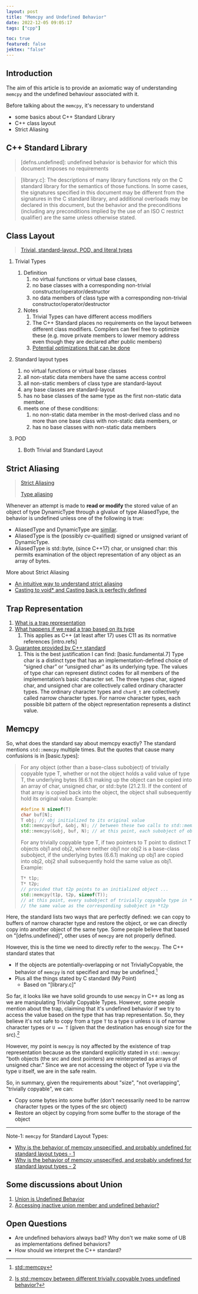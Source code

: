 ```yaml
---
layout: post
title: "Memcpy and Undefined Behavior"
date: 2022-12-05 09:05:17
tags: ["cpp"]

toc: true
featured: false
jektex: "false"
---
```


## Introduction

The aim of this article is to provide an axiomatic way of understanding `memcpy` and the undefined behaviour associated with it.

Before talking about the `memcpy`, it's necessary to understand
- some basics about C++ Standard Library
- C++ class layout
- Strict Aliasing


## C++ Standard Library

> \[defns.undefined\]: undefined behavior is behavior for which this document imposes no requirements

> \[library.c\]: The descriptions of many library functions rely on the C standard library for the semantics of those functions. In some cases, the signatures specified in this document may be different from the signatures in the C standard library, and additional overloads may be declared in this document, but the behavior and the preconditions (including any preconditions implied by the use of an ISO C restrict qualifier) are the same unless otherwise stated.


## Class Layout

> [Trivial, standard-layout, POD, and literal types](https://learn.microsoft.com/en-us/cpp/cpp/trivial-standard-layout-and-pod-types?view=msvc-170)

1. Trivial Types
   1. Definition
      1. no virtual functions or virtual base classes,
      2. no base classes with a corresponding non-trivial constructor/operator/destructor
      3. no data members of class type with a corresponding non-trivial constructor/operator/destructor
   2. Notes
      1. Trivial Types can have different access modifiers
      2. The C++ Standard places no requirements on the layout between different class modifiers. Compilers can feel free to optimize these (e.g. move private members to lower memory address even though they are declared after public members)
      3. [Potential optimizations that can be done](https://stackoverflow.com/a/52745420)

2. Standard layout types
   1. no virtual functions or virtual base classes
   2. all non-static data members have the same access control
   3. all non-static members of class type are standard-layout
   4. any base classes are standard-layout
   5. has no base classes of the same type as the first non-static data member.
   6. meets one of these conditions:
      1. no non-static data member in the most-derived class and no more than one base class with non-static data members, or
      2. has no base classes with non-static data members

3. POD
   1. Both Trivial and Standard Layout


## Strict Aliasing

> [Strict Aliasing](https://en.cppreference.com/w/cpp/language/object#Strict_aliasing)
>
> [Type aliasing](https://en.cppreference.com/w/cpp/language/reinterpret_cast#Type_aliasing)

Whenever an attempt is made to **read or modify** the stored value of an object of type DynamicType through a glvalue of type AliasedType, the behavior is undefined unless one of the following is true:
- AliasedType and DynamicType are [similar](https://en.cppreference.com/w/cpp/language/reinterpret_cast#Type_aliasing).
- AliasedType is the (possibly cv-qualified) signed or unsigned variant of DynamicType.
- AliasedType is std::byte, (since C++17) char, or unsigned char: this permits examination of the object representation of any object as an array of bytes.

More about Strict Aliasing
- [An intuitive way to understand strict aliasing](https://stackoverflow.com/a/98702)
- [Casting to void* and Casting back is perfectly defined](https://stackoverflow.com/a/18929285)


## Trap Representation

1. [What is a trap representation](https://stackoverflow.com/questions/6725809/trap-representation/6725981#6725981)
2. [What happens if we read a trap based on its type](https://www.open-std.org/jtc1/sc22/wg14/www/docs/n2091.htm#problem)
   1. This applies as C++ (at least after 17) uses C11 as its normative references [intro.refs]
3. [Guarantee provided by C++ standard](https://en.cppreference.com/w/cpp/language/object#Object_representation_and_value_representation)
   1. This is the best justification I can find: [basic.fundamental.7] Type char is a distinct type that has an implementation-defined choice of “signed char” or “unsigned char” as its underlying type. The values of type char can represent distinct codes for all members of the implementation’s basic character set. The three types char, signed char, and unsigned char are collectively called ordinary character types. The ordinary character types and `char8_t` are collectively called narrow character types. For narrow character types, each possible bit pattern of the object representation represents a distinct value.


## Memcpy

So, what does the standard say about memcpy exactly? The standard mentions `std::memcpy` multiple times. But the quotes that cause many confusions is in \[basic.types\]:

> For any object (other than a base-class subobject) of trivially copyable type T, whether or not the object holds a valid value of type T, the underlying bytes (6.6.1) making up the object can be copied into an array of char, unsigned char, or std::byte (21.2.1). If the content of that array is copied back into the object, the object shall subsequently hold its original value. Example:
>
> ```c++
> #define N sizeof(T)
> char buf[N];
> T obj; // obj initialized to its original value
> std::memcpy(buf, &obj, N); // between these two calls to std::memcpy, obj might be modified
> std::memcpy(&obj, buf, N); // at this point, each subobject of obj of scalar type holds its original value
> ```
>
> For any trivially copyable type T, if two pointers to T point to distinct T objects obj1 and obj2, where neither obj1 nor obj2 is a base-class subobject, if the underlying bytes (6.6.1) making up obj1 are copied into obj2, obj2 shall subsequently hold the same value as obj1. Example:
>
> ```c++
> T* t1p;
> T* t2p;
> // provided that t2p points to an initialized object ...
> std::memcpy(t1p, t2p, sizeof(T));
> // at this point, every subobject of trivially copyable type in *t1p contains
> // the same value as the corresponding subobject in *t2p
> ```

Here, the standard lists two ways that are perfectly defined: we can copy to buffers of narrow character type and restore the object, or we can directly copy into another object of the same type. Some people believe that based on "[defns.undefined]", other uses of `memcpy` are not properly defined.

However, this is the time we need to directly refer to the `memcpy`. The C++ standard states that
- If the objects are potentially-overlapping or not TriviallyCopyable, the behavior of `memcpy` is not specified and may be undefined.[^1]
- Plus all the things stated by C standard (My Point)
  - Based on "[library.c]"

[^1]: [std::memcpy](https://en.cppreference.com/w/cpp/string/byte/memcpy)


So far, it looks like we have solid grounds to use `memcpy` in C++ as long as we are manipulating Trivially Copyable Types. However, some people mention about the trap, claiming that it's undefined behavior if we try to access the value based on the type that has trap representation. So, they believe it's not safe to copy from a type `T` to a type `U` unless `U` is of narrow character types or `U == T` (given that the destination has enough size for the src).[^2]

[^2]: [Is std::memcpy between different trivially copyable types undefined behavior?](https://stackoverflow.com/questions/51300626/is-stdmemcpy-between-different-trivially-copyable-types-undefined-behavior/)


However, my point is `memcpy` is noy affected by the existence of trap representation because as the standard explicitly stated in `std::memcpy`: "both objects (the src and dest pointers) are reinterpreted as arrays of unsigned char." Since we are not accessing the object of Type `U` via the type `U` itself, we are in the safe realm.

So, in summary, given the requirements about "size", "not overlapping", "trivially copyable", we can:
- Copy some bytes into some buffer (don't necessarily need to be narrow character types or the types of the src object)
- Restore an object by copying from some buffer to the storage of the object

---

Note-1: `memcpy` for Standard Layout Types:
- [Why is the behavior of memcpy unspecified, and probably undefined for standard layout types - 1](https://stackoverflow.com/questions/52871481/can-i-memcpy-objects-data-which-has-standard-layout-compatible-class-in-c11)
- [Why is the behavior of memcpy unspecified, and probably undefined for standard layout types - 2](https://stackoverflow.com/questions/29777492/why-would-the-behavior-of-stdmemcpy-be-undefined-for-objects-that-are-not-triv)


## Some discussions about Union

1. [Union is Undefined Behavior](https://adriann.github.io/undefined_behavior.html)
2. [Accessing inactive union member and undefined behavior?](https://stackoverflow.com/questions/11373203/accessing-inactive-union-member-and-undefined-behavior)


## Open Questions

- Are undefined behaviors always bad? Why don't we make some of UB as implementations defined behaviors?
- How should we interpret the C++ standard?